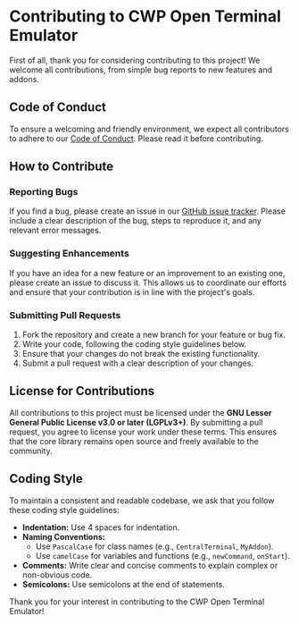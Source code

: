 # Contributing to CWP Open Terminal Emulator

First of all, thank you for considering contributing to this project! We welcome all contributions, from simple bug reports to new features and addons.

## Code of Conduct

To ensure a welcoming and friendly environment, we expect all contributors to adhere to our [Code of Conduct](CODE_OF_CONDUCT.md). Please read it before contributing.

## How to Contribute

### Reporting Bugs

If you find a bug, please create an issue in our [GitHub issue tracker](https://github.com/ClockWorksProduction/CWPs-OpenSource-BASHstyle-Terminal-emulator/issues). Please include a clear description of the bug, steps to reproduce it, and any relevant error messages.

### Suggesting Enhancements

If you have an idea for a new feature or an improvement to an existing one, please create an issue to discuss it. This allows us to coordinate our efforts and ensure that your contribution is in line with the project's goals.

### Submitting Pull Requests

1.  Fork the repository and create a new branch for your feature or bug fix.
2.  Write your code, following the coding style guidelines below.
3.  Ensure that your changes do not break the existing functionality.
4.  Submit a pull request with a clear description of your changes.

## License for Contributions

All contributions to this project must be licensed under the **GNU Lesser General Public License v3.0 or later (LGPLv3+)**. By submitting a pull request, you agree to license your work under these terms. This ensures that the core library remains open source and freely available to the community.

## Coding Style

To maintain a consistent and readable codebase, we ask that you follow these coding style guidelines:

*   **Indentation:** Use 4 spaces for indentation.
*   **Naming Conventions:**
    *   Use `PascalCase` for class names (e.g., `CentralTerminal`, `MyAddon`).
    *   Use `camelCase` for variables and functions (e.g., `newCommand`, `onStart`).
*   **Comments:** Write clear and concise comments to explain complex or non-obvious code.
*   **Semicolons:** Use semicolons at the end of statements.

Thank you for your interest in contributing to the CWP Open Terminal Emulator!
